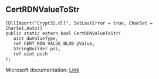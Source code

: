 ## CertRDNValueToStr

```
[DllImport("Crypt32.dll", SetLastError = true, CharSet = CharSet.Auto)]
public static extern bool CertRDNValueToStr(
   uint dwValueType,
   ref CERT_RDN_VALUE_BLOB pValue,
   StringBuilder psz,
   ref uint pcch
);
```

Microsoft documentation: [Link](https://docs.microsoft.com/en-us/windows/win32/api/wincrypt/nf-wincrypt-certrdnvaluetostrw)
